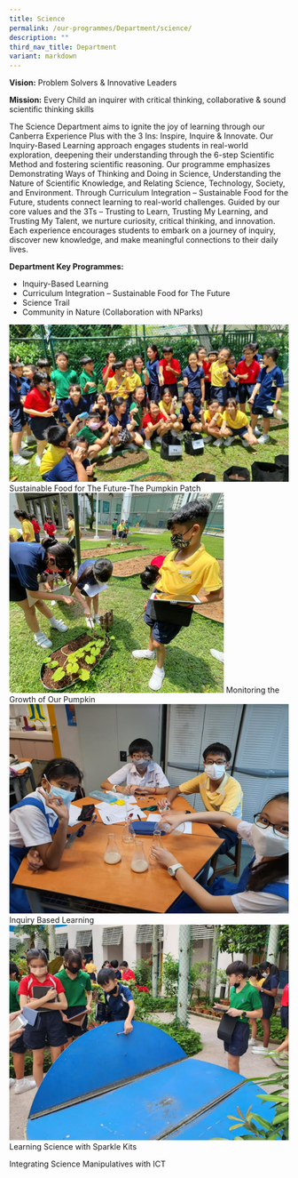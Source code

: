 ```yaml
---
title: Science
permalink: /our-programmes/Department/science/
description: ""
third_nav_title: Department
variant: markdown
---
```

**Vision:** Problem Solvers &amp; Innovative Leaders<br>

**Mission:** Every Child an inquirer with critical thinking, collaborative &amp; sound scientific thinking skills

The Science Department aims to ignite the joy of learning through our Canberra Experience Plus with the 3 Ins: Inspire, Inquire &amp; Innovate. Our Inquiry-Based Learning approach engages students in real-world exploration, deepening their understanding through the 6-step Scientific Method and fostering scientific reasoning.
Our programme emphasizes Demonstrating Ways of Thinking and Doing in Science, Understanding the Nature of Scientific Knowledge, and Relating Science, Technology, Society, and Environment. Through Curriculum Integration – Sustainable Food for the Future, students connect learning to real-world challenges.
Guided by our core values and the 3Ts – Trusting to Learn, Trusting My Learning, and Trusting My Talent, we nurture curiosity, critical thinking, and innovation. Each experience encourages students to embark on a journey of inquiry, discover new knowledge, and make meaningful connections to their daily lives.


**Department Key Programmes:**
* Inquiry-Based Learning
* Curriculum Integration – Sustainable Food for The Future
* Science Trail
* Community in Nature (Collaboration with NParks)

![](/images/WhatsApp_Image_2025_03_13_at_4_52_41_PM.jpg)
Sustainable Food for The Future-The Pumpkin Patch
 ![](/images/science%202.png)
Monitoring the Growth of Our Pumpkin
 ![](/images/science%203.png)
Inquiry Based Learning
![](/images/science%204.png)
Learning Science with Sparkle Kits

Integrating Science Manipulatives with ICT
